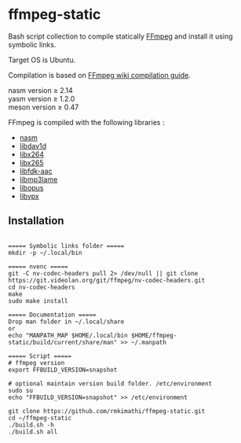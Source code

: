 # ffmpeg-static

Bash script collection to compile statically [FFmpeg](http://ffmpeg.org/releases/?C=M;O=D) and install it using symbolic links.

Target OS is Ubuntu.

Compilation is based on [FFmpeg wiki compilation guide](https://trac.ffmpeg.org/wiki/CompilationGuide/Ubuntu).

nasm version ≥ 2.14  
yasm version ≥ 1.2.0  
meson version ≥ 0.47

FFmpeg is compiled with the following libraries :

* [nasm](https://www.nasm.us/pub/nasm/releasebuilds/?C=M;O=D)
* [libdav1d](https://code.videolan.org/videolan/dav1d/-/releases)
* [libx264](https://code.videolan.org/videolan/x264)
* [libx265](https://github.com/videolan/x265/releases)
* [libfdk-aac](https://github.com/mstorsjo/fdk-aac/releases)
* [libmp3lame](http://lame.sourceforge.net)
* [libopus](http://www.opus-codec.org/downloads)
* [libvpx](https://github.com/webmproject/libvpx/releases)

## Installation

```

===== Symbolic links folder =====
mkdir -p ~/.local/bin

===== nvenc =====
git -C nv-codec-headers pull 2> /dev/null || git clone https://git.videolan.org/git/ffmpeg/nv-codec-headers.git
cd nv-codec-headers
make
sudo make install

===== Documentation =====
Drop man folder in ~/.local/share
or
echo "MANPATH_MAP $HOME/.local/bin $HOME/ffmpeg-static/build/current/share/man" >> ~/.manpath

===== Script =====
# ffmpeg version
export FFBUILD_VERSION=snapshot

# optional maintain version build folder. /etc/environment
sudo su
echo "FFBUILD_VERSION=snapshot" >> /etc/environment

git clone https://github.com/rmkimathi/ffmpeg-static.git
cd ~/ffmpeg-static
./build.sh -h
./build.sh all

```
